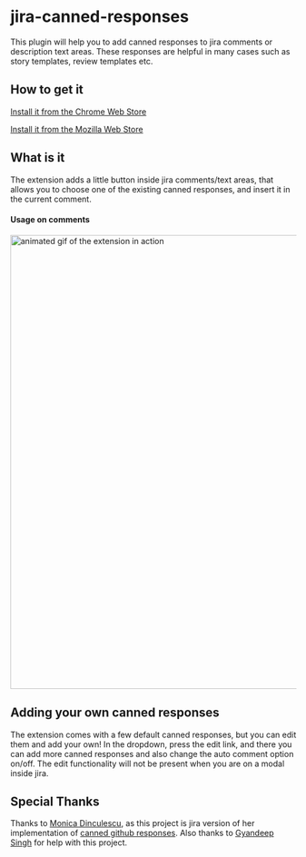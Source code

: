 # jira-canned-responses

This plugin will help you to add canned responses to jira comments or description text areas. These responses are helpful in many cases
such as story templates, review templates etc.

## How to get it

[Install it from the Chrome Web Store](https://chrome.google.com/webstore/detail/jira-canned-responses/doldccghdnpebpepkbcgipnjfgkphpbd)


[Install it from the Mozilla Web Store](https://addons.mozilla.org/en-US/firefox/addon/jira-canned-responses)

## What is it

The extension adds a little button inside jira comments/text areas, that allows you to choose one of the existing canned responses, and insert it in the current comment.


#### Usage on comments

<img width="800" alt="animated gif of the extension in action" src="https://raw.githubusercontent.com/viren140290/jira-canned-responses/master/docs/2017-09-20%2023.24.39.gif">

## Adding your own canned responses

The extension comes with a few default canned responses, but you can edit them and add your own! In the dropdown, press the edit link, and there you can add more canned responses and also change the auto comment option on/off. The edit functionality will not be present when you are on a modal inside jira.


## Special Thanks

Thanks to [Monica Dinculescu](https://github.com/notwaldorf), as this project is jira version of her implementation of [canned github responses](https://github.com/notwaldorf/github-canned-responses).
Also thanks to [Gyandeep Singh](https://github.com/gyandeeps/) for help with this project.
